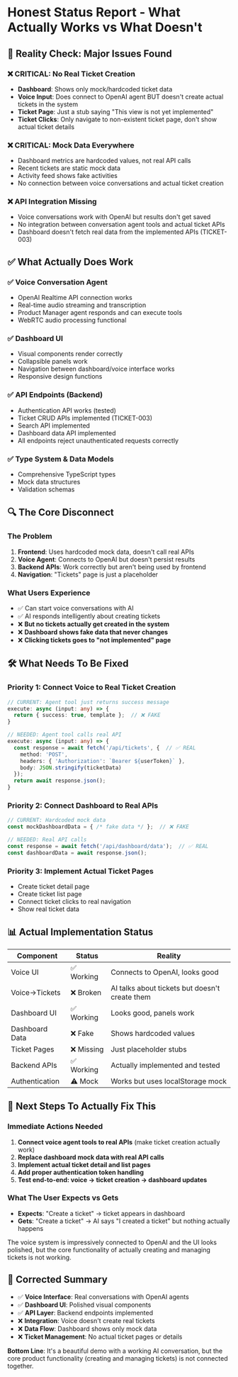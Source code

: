 # Honest Status Report - What Actually Works vs What Doesn't

## 🚨 Reality Check: Major Issues Found

### ❌ **CRITICAL: No Real Ticket Creation**
- **Dashboard**: Shows only mock/hardcoded ticket data
- **Voice Input**: Does connect to OpenAI agent BUT doesn't create actual tickets in the system
- **Ticket Page**: Just a stub saying "This view is not yet implemented"
- **Ticket Clicks**: Only navigate to non-existent ticket page, don't show actual ticket details

### ❌ **CRITICAL: Mock Data Everywhere**
- Dashboard metrics are hardcoded values, not real API calls
- Recent tickets are static mock data
- Activity feed shows fake activities
- No connection between voice conversations and actual ticket creation

### ❌ **API Integration Missing**
- Voice conversations work with OpenAI but results don't get saved
- No integration between conversation agent tools and actual ticket APIs
- Dashboard doesn't fetch real data from the implemented APIs (TICKET-003)

## ✅ **What Actually Does Work**

### ✅ **Voice Conversation Agent**
- OpenAI Realtime API connection works
- Real-time audio streaming and transcription
- Product Manager agent responds and can execute tools
- WebRTC audio processing functional

### ✅ **Dashboard UI**
- Visual components render correctly
- Collapsible panels work
- Navigation between dashboard/voice interface works
- Responsive design functions

### ✅ **API Endpoints (Backend)**
- Authentication API works (tested)
- Ticket CRUD APIs implemented (TICKET-003)
- Search API implemented
- Dashboard data API implemented
- All endpoints reject unauthenticated requests correctly

### ✅ **Type System & Data Models**
- Comprehensive TypeScript types
- Mock data structures
- Validation schemas

## 🔍 **The Core Disconnect**

### **The Problem**
1. **Frontend**: Uses hardcoded mock data, doesn't call real APIs
2. **Voice Agent**: Connects to OpenAI but doesn't persist results
3. **Backend APIs**: Work correctly but aren't being used by frontend
4. **Navigation**: "Tickets" page is just a placeholder

### **What Users Experience**
- ✅ Can start voice conversations with AI
- ✅ AI responds intelligently about creating tickets
- ❌ **But no tickets actually get created in the system**
- ❌ **Dashboard shows fake data that never changes**
- ❌ **Clicking tickets goes to "not implemented" page**

## 🛠 **What Needs To Be Fixed**

### **Priority 1: Connect Voice to Real Ticket Creation**
```typescript
// CURRENT: Agent tool just returns success message
execute: async (input: any) => {
  return { success: true, template };  // ❌ FAKE
}

// NEEDED: Agent tool calls real API
execute: async (input: any) => {
  const response = await fetch('/api/tickets', {  // ✅ REAL
    method: 'POST',
    headers: { 'Authorization': `Bearer ${userToken}` },
    body: JSON.stringify(ticketData)
  });
  return await response.json();
}
```

### **Priority 2: Connect Dashboard to Real APIs**
```typescript
// CURRENT: Hardcoded mock data
const mockDashboardData = { /* fake data */ };  // ❌ FAKE

// NEEDED: Real API calls
const response = await fetch('/api/dashboard/data');  // ✅ REAL
const dashboardData = await response.json();
```

### **Priority 3: Implement Actual Ticket Pages**
- Create ticket detail page
- Create ticket list page  
- Connect ticket clicks to real navigation
- Show real ticket data

## 📊 **Actual Implementation Status**

| Component | Status | Reality |
|-----------|--------|---------|
| Voice UI | ✅ Working | Connects to OpenAI, looks good |
| Voice→Tickets | ❌ Broken | AI talks about tickets but doesn't create them |
| Dashboard UI | ✅ Working | Looks good, panels work |
| Dashboard Data | ❌ Fake | Shows hardcoded values |
| Ticket Pages | ❌ Missing | Just placeholder stubs |
| Backend APIs | ✅ Working | Actually implemented and tested |
| Authentication | ⚠️ Mock | Works but uses localStorage mock |

## 🎯 **Next Steps To Actually Fix This**

### **Immediate Actions Needed**
1. **Connect voice agent tools to real APIs** (make ticket creation actually work)
2. **Replace dashboard mock data with real API calls**  
3. **Implement actual ticket detail and list pages**
4. **Add proper authentication token handling**
5. **Test end-to-end: voice → ticket creation → dashboard updates**

### **What The User Expects vs Gets**
- **Expects**: "Create a ticket" → ticket appears in dashboard
- **Gets**: "Create a ticket" → AI says "I created a ticket" but nothing actually happens

The voice system is impressively connected to OpenAI and the UI looks polished, but the core functionality of actually creating and managing tickets is not working.

## 📝 **Corrected Summary**

- ✅ **Voice Interface**: Real conversations with OpenAI agents
- ✅ **Dashboard UI**: Polished visual components  
- ✅ **API Layer**: Backend endpoints implemented
- ❌ **Integration**: Voice doesn't create real tickets
- ❌ **Data Flow**: Dashboard shows only mock data
- ❌ **Ticket Management**: No actual ticket pages or details

**Bottom Line**: It's a beautiful demo with a working AI conversation, but the core product functionality (creating and managing tickets) is not connected together.